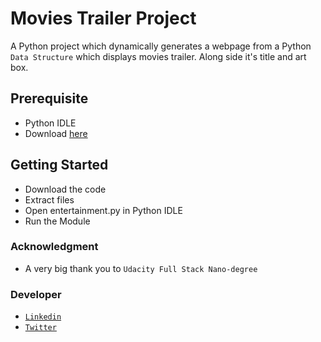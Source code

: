 # Movies Trailer Project

A Python project which dynamically generates a webpage from a Python `Data Structure` which displays movies trailer. Along side it's title and art box. 

## Prerequisite 

- Python IDLE
- Download [here](https://www.python.org/downloads )


## Getting Started 

- Download the code
- Extract files
- Open entertainment.py in Python IDLE
- Run the Module


### Acknowledgment 

- A very big thank you to  `Udacity Full Stack Nano-degree` 


### Developer

- [`Linkedin`](https://www.linkedin.com/in/yasirrazakhan/)
- [`Twitter`](https://twitter.com/yasirrazakhan93)


